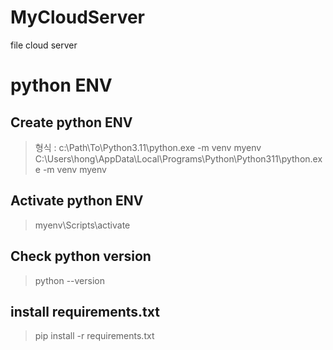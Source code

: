 # MyCloudServer
file cloud server


# python ENV

## Create python ENV
> 형식 : c:\Path\To\Python3.11\python.exe -m venv myenv
> C:\Users\hong\AppData\Local\Programs\Python\Python311\python.exe -m venv myenv

## Activate python ENV
> myenv\Scripts\activate

## Check python version
> python --version

## install requirements.txt
> pip install -r requirements.txt

